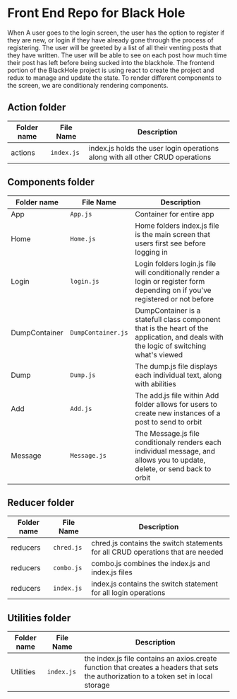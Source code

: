 # Front End Repo for Black Hole


  When A user goes to the login screen, the user has the option to register if they are new, or login if they have already gone through the process of registering. The user will be greeted by a list of all their venting posts that they have written. The user will be able to see on each post how much time their post has left before being sucked into the blackhole. 
  The frontend portion of the BlackHole project is using react to create the project and redux to manage and update the state. To render different components to the screen, we are conditionaly rendering components.


## Action folder

|Folder name|File Name|Description|
|---|---|---|
|actions|`index.js`|index.js holds the user login operations along with all other CRUD operations|


## Components folder

|Folder name|File Name|Description|
|---|---|---|
|App|`App.js`|Container for entire app|
|Home|`Home.js`|Home folders index.js file is the main screen that users first see before logging in|
|Login|`login.js`|Login folders login.js file will conditionally render a login or register form depending on if you've registered or not before|
|DumpContainer|`DumpContainer.js`| DumpContainer is a statefull class component that is the heart of the application, and deals with the logic of switching what's viewed|
|Dump|`Dump.js`|The dump.js file displays each individual text, along with abilities|
|Add|`Add.js`|The add.js file within Add folder allows for users to create new instances of a post to send to orbit|
|Message|`Message.js`|The Message.js file conditionaly renders each individual message, and allows you to update, delete, or send back to orbit|

## Reducer folder

|Folder name|File Name|Description|
|---|---|---|
|reducers|`chred.js`|chred.js contains the switch statements for all CRUD operations that are needed|
|reducers|`combo.js`|combo.js combines the index.js and index.js files|
|reducers|`index.js`|index.js contains the switch statement for all login operations|

## Utilities folder

|Folder name|File Name|Description|
|---|---|---|
|Utilities|`index.js`|the index.js file contains an axios.create function that creates a headers that sets the authorization to a token set in local storage|

